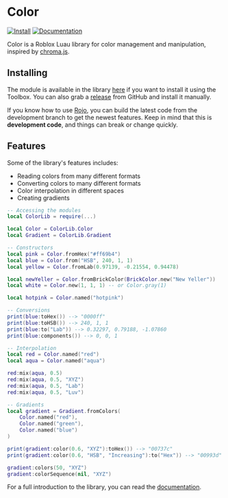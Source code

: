 # Color

<a href="https://roblox.com/library/7933448750"><img src="https://img.shields.io/badge/roblox-model-green.svg" alt="Install" /></a>
<a href="https://blupo.github.io/Color"><img src="https://img.shields.io/badge/docs-website-green.svg" alt="Documentation" /></a>

Color is a Roblox Luau library for color management and manipulation, inspired by [chroma.js](https://vis4.net/chromajs/).

## Installing

The module is available in the library [here](https://roblox.com/library/7933448750) if you want to install it using the Toolbox. You can also grab a [release](https://github.com/Blupo/Color/releases) from GitHub and install it manually.

If you know how to use [Rojo](https://rojo.space), you can build the latest code from the development branch to get the newest features. Keep in mind that this is **development code**, and things can break or change quickly.

## Features

Some of the library's features includes:

- Reading colors from many different formats
- Converting colors to many different formats
- Color interpolation in different spaces
- Creating gradients

```lua
-- Accessing the modules
local ColorLib = require(...)

local Color = ColorLib.Color
local Gradient = ColorLib.Gradient

-- Constructors
local pink = Color.fromHex("#ff69b4")
local blue = Color.from("HSB", 240, 1, 1)
local yellow = Color.fromLab(0.97139, -0.21554, 0.94478)

local newYeller = Color.fromBrickColor(BrickColor.new("New Yeller"))
local white = Color.new(1, 1, 1) -- or Color.gray(1)

local hotpink = Color.named("hotpink")

-- Conversions
print(blue:toHex()) --> "0000ff"
print(blue:toHSB()) --> 240, 1, 1
print(blue:to("Lab")) --> 0.32297, 0.79188, -1.07860
print(blue:components()) --> 0, 0, 1

-- Interpolation
local red = Color.named("red")
local aqua = Color.named("aqua")

red:mix(aqua, 0.5)
red:mix(aqua, 0.5, "XYZ")
red:mix(aqua, 0.5, "Lab")
red:mix(aqua, 0.5, "Luv")

-- Gradients
local gradient = Gradient.fromColors(
    Color.named("red"),
    Color.named("green"),
    Color.named("blue")
)

print(gradient:color(0.6, "XYZ"):toHex()) --> "00737c"
print(gradient:color(0.6, "HSB", "Increasing"):to("Hex")) --> "00993d"

gradient:colors(50, "XYZ")
gradient:colorSequence(nil, "XYZ")
```

For a full introduction to the library, you can read the [documentation](https://blupo.github.io/Color).